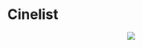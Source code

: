 # Cinelist

  <div align="center">
    <img src="https://img.shields.io/badge/STATUS-unfinished-red?style=for-the-badge">
  </div>

